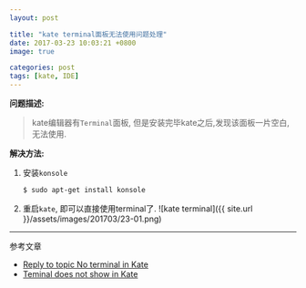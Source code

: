 ```yaml
---
layout: post

title: "kate terminal面板无法使用问题处理"
date: 2017-03-23 10:03:21 +0800
image: true

categories: post
tags: [kate, IDE]
---
```


**问题描述:**

> kate编辑器有`Terminal`面板, 但是安装完毕kate之后,发现该面板一片空白, 无法使用.

**解决方法:**

1. 安装`konsole`

    ```bash
    $ sudo apt-get install konsole
    ```
2. 重启`kate`, 即可以直接使用terminal了.
    ![kate terminal]({{ site.url }}/assets/images/201703/23-01.png)

---
参考文章
- [ Reply to topic No terminal in Kate](https://forum.kde.org/viewtopic.php?f=9&t=117640)
- [Teminal does not show in Kate](http://askubuntu.com/questions/650978/teminal-does-not-show-in-kate)

